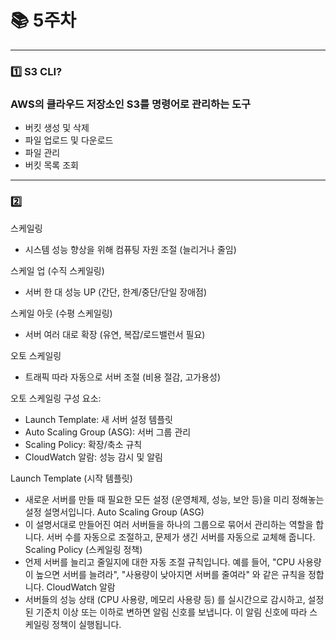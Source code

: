# 📚 5주차
--- 


### **1️⃣ S3 CLI?**

### AWS의 클라우드 저장소인 S3를 명령어로 관리하는 도구 
- 버킷 생성 및 삭제
- 파일 업로드 및 다운로드
- 파일 관리
- 버킷 목록 조회

---
### **2️⃣**

스케일링
- 시스템 성능 향상을 위해 컴퓨팅 자원 조절 (늘리거나 줄임)
  
스케일 업 (수직 스케일링)
- 서버 한 대 성능 UP (간단, 한계/중단/단일 장애점)
  
스케일 아웃 (수평 스케일링)
- 서버 여러 대로 확장 (유연, 복잡/로드밸런서 필요)
  
오토 스케일링
- 트래픽 따라 자동으로 서버 조절 (비용 절감, 고가용성)
  
오토 스케일링 구성 요소:
- Launch Template: 새 서버 설정 템플릿
- Auto Scaling Group (ASG): 서버 그룹 관리
- Scaling Policy: 확장/축소 규칙
- CloudWatch 알람: 성능 감시 및 알림

Launch Template (시작 템플릿)
- 새로운 서버를 만들 때 필요한 모든 설정 (운영체제, 성능, 보안 등)을 미리 정해놓는 설정 설명서입니다.
Auto Scaling Group (ASG)
- 이 설명서대로 만들어진 여러 서버들을 하나의 그룹으로 묶어서 관리하는 역할을 합니다. 서버 수를 자동으로 조절하고, 문제가 생긴 서버를 자동으로 교체해 줍니다.
Scaling Policy (스케일링 정책)
- 언제 서버를 늘리고 줄일지에 대한 자동 조절 규칙입니다. 예를 들어, "CPU 사용량이 높으면 서버를 늘려라", "사용량이 낮아지면 서버를 줄여라" 와 같은 규칙을 정합니다.
CloudWatch 알람
- 서버들의 성능 상태 (CPU 사용량, 메모리 사용량 등) 를 실시간으로 감시하고, 설정된 기준치 이상 또는 이하로 변하면 알림 신호를 보냅니다. 이 알림 신호에 따라 스케일링 정책이 실행됩니다.
